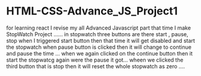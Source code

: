 # HTML-CSS-Advance_JS_Project1
for learning react I revise my all Advanced Javascript part  that time I make StopWatch Project ......
in stopwatch three buttons are there start , pause, stop
when I triggered start button then that time it will get disabled and start the stopwatch
when pause button is clicked then it will change to continue and pause the time ...
when we again clicked on the  continue button then it start the stopwatcg again were the pause it got...
wheen we clicked the third button that is stop then it will reset the whole stopwatch as zero ....
